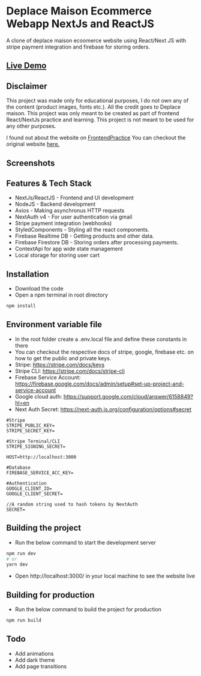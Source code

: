 # Deplace Maison Ecommerce Webapp NextJs and ReactJS

A clone of deplace maison ecoomerce website using React/Next JS with stripe payment integration and firebase for storing orders.

## [Live Demo](https://deplace-maison-ecommerce-webapp.vercel.app/)

## Disclaimer

This project was made only for educational purposes, I do not own any of the content (product images, fonts etc.). All the credit goes to Deplace maison. This project was only meant to be created as part of frontend React/NextJs practice and learning. This project is not meant to be used for any other purposes.

I found out about the website on [FrontendPractice](https://www.frontendpractice.com/)
You can checkout the original website [here.](https://www.deplacemaison.com/)

## Screenshots

## Features & Tech Stack

- NextJs/ReactJS - Frontend and UI development
- NodeJS - Backend development
- Axios - Making asynchronus HTTP requests
- NextAuth v4 - For user authentication via gmail
- Stripe payment integration (webhooks)
- StyledComponents - Styling all the react components.
- Firebase Realtime DB - Getting products and other data.
- Firebase Firestore DB - Storing  orders after processing payments.
- ContextApi for app wide state management
- Local storage for storing user cart


## Installation

- Download the code
- Open a npm terminal in root directory

```bash
npm install
```

## Environment variable file
- In the root folder create a .env.local file and define these constants in there
- You can checkout the respective docs of stripe, google, firebase etc. on how to get the public and private keys.
- Stripe: https://stripe.com/docs/keys
- Stripe CLI: https://stripe.com/docs/stripe-cli
- Firebase Service Account: https://firebase.google.com/docs/admin/setup#set-up-project-and-service-account
- Google cloud auth: https://support.google.com/cloud/answer/6158849?hl=en
- Next Auth Secret: https://next-auth.js.org/configuration/options#secret

```
#Stripe
STRIPE_PUBLIC_KEY= 
STRIPE_SECRET_KEY= 

#Stripe Terminal/CLI
STRIPE_SIGNING_SECRET= 

HOST=http://localhost:3000

#Database
FIREBASE_SERVICE_ACC_KEY= 

#Authentication
GOOGLE_CLIENT_ID= 
GOOGLE_CLIENT_SECRET= 

//A random string used to hash tokens by NextAuth
SECRET= 
```

## Building the project
- Run the below command to start the development server

```bash
npm run dev
# or
yarn dev
```
- Open http://localhost:3000/ in your local machine to see the website live

## Building for production
- Run the below command to build the project for production

```bash
npm run build
```

## Todo
 - Add animations
 - Add dark theme
 - Add page transitions
